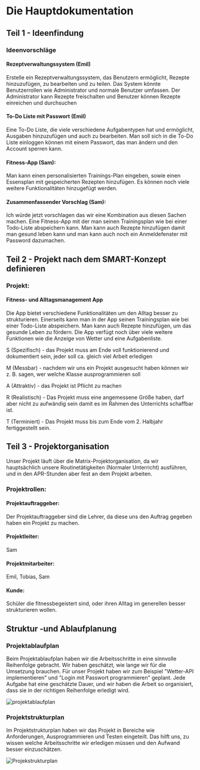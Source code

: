 # Die Hauptdokumentation

## Teil 1 - Ideenfindung

### Ideenvorschläge

#### Rezeptverwaltungssystem (Emil)
Erstelle ein Rezeptverwaltungssystem, das Benutzern ermöglicht, Rezepte hinzuzufügen, zu bearbeiten und zu teilen. Das System könnte Benutzerrollen wie Administrator und normale Benutzer umfassen. Der Administrator kann Rezepte freischalten und Benutzer können Rezepte einreichen und durchsuchen

#### To-Do Liste mit Passwort (Emil)
Eine To-Do Liste, die viele verschiedene Aufgabentypen hat und ermöglicht, Ausgaben hinzuzufügen und auch zu bearbeiten. Man soll sich in die To-Do Liste einloggen können mit einem Passwort, das man ändern und den Account sperren kann.

#### Fitness-App (Sam):

Man kann einen personalisierten Trainings-Plan eingeben, sowie einen Essensplan mit gespeicherten Rezepten hinzufügen. Es können noch viele weitere Funktionalitäten hinzugefügt werden.

#### Zusammenfassender Vorschlag (Sam):

Ich würde jetzt vorschlagen das wir eine Kombination aus diesen Sachen machen. Eine Fitness-App mit
der man seinen Trainingsplan wie bei einer Todo-Liste abspeichern kann. Man kann auch Rezepte hinzufügen
damit man gesund leben kann und man kann auch noch ein Anmeldefenster mit Password dazumachen.

## Teil 2 - Projekt nach dem SMART-Konzept definieren

### Projekt:

#### Fitness- und Alltagsmanagement App

Die App bietet verschiedene Funktionalitäten um den Alltag besser zu strukturieren.
Einerseits kann man in der App seinen Trainingsplan wie bei einer Todo-Liste abspeichern. Man kann auch Rezepte hinzufügen,
um das gesunde Leben zu fördern. Die App verfügt noch über
viele weitere Funktionen wie die Anzeige von Wetter und eine Aufgabenliste.

S (Spezifisch) - das Projekt muss am Ende voll funktionierend und dokumentiert sein, jeder soll ca. gleich viel Arbeit erledigen

M (Messbar) - nachdem wir uns ein Projekt ausgesucht haben können wir z. B. sagen, wer welche Klasse ausprogrammieren soll

A (Attraktiv) - das Projekt ist Pflicht zu machen

R (Realistisch) - Das Projekt muss eine angemessene Größe haben, darf aber nicht zu aufwändig sein damit
es im Rahmen des Unterrichts schaffbar ist.

T (Terminiert) - Das Projekt muss bis zum Ende vom 2. Halbjahr fertiggestellt sein.

## Teil 3 - Projektorganisation

Unser Projekt läuft über die Matrix-Projektorganisation, da wir hauptsächlich unsere Routinetätigkeiten
(Normaler Unterricht) ausführen, und in den APR-Stunden aber fest an dem Projekt arbeiten.

### Projektrollen:

#### Projektauftraggeber:

Der Projektauftraggeber sind die Lehrer, da diese uns den Auftrag gegeben haben ein Projekt zu machen.

#### Projektleiter:

Sam 

#### Projektmitarbeiter:

Emil, Tobias, Sam

#### Kunde:

Schüler die fitnessbegeistert sind, oder ihren Alltag im generellen besser strukturieren wollen.

## Struktur -und Ablaufplanung

### Projektablaufplan

Beim Projektablaufplan haben wir die Arbeitsschritte in eine sinnvolle Reihenfolge gebracht. Wir haben geschätzt, wie lange wir für die Umsetzung brauchen. Für unser Projekt haben wir zum Beispiel "Wetter-API implementieren" und "Login mit Passwort programmieren" geplant. Jede Aufgabe hat eine geschätzte Dauer, und wir haben die Arbeit so organisiert, dass sie in der richtigen Reihenfolge erledigt wird.
  
![projektablaufplan](https://github.com/user-attachments/assets/35464632-76d8-4bba-8664-5279a3d2030f)

### Projektstrukturplan

Im Projektstrukturplan haben wir das Projekt in Bereiche wie Anforderungen, Ausprogrammieren und Testen eingeteilt. Das hilft uns, zu wissen welche Arbeitsschritte wir erledigen müssen und den Aufwand besser einzuschätzen. 

![Projekstrukturplan](https://github.com/user-attachments/assets/982d95f9-5416-4103-ab31-f248485f78f1)

